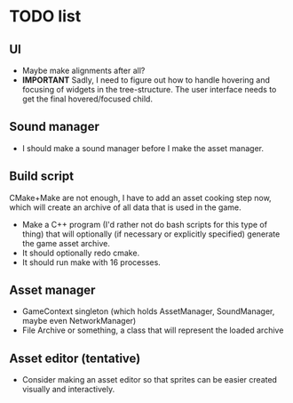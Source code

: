 # TODO list

## UI

- Maybe make alignments after all?
- **IMPORTANT** Sadly, I need to figure out how to handle hovering and focusing of widgets in the tree-structure. The user interface needs to get the final hovered/focused child.

## Sound manager

- I should make a sound manager before I make the asset manager.

## Build script

CMake+Make are not enough, I have to add an asset cooking step now, which will create an archive of all data that is used in the game.

- Make a C++ program (I'd rather not do bash scripts for this type of thing) that will optionally (if necessary or explicitly specified) generate the game asset archive.
- It should optionally redo cmake.
- It should run make with 16 processes.

## Asset manager

- GameContext singleton (which holds AssetManager, SoundManager, maybe even NetworkManager)
- File Archive or something, a class that will represent the loaded archive

## Asset editor (tentative)

- Consider making an asset editor so that sprites can be easier created visually and interactively.
